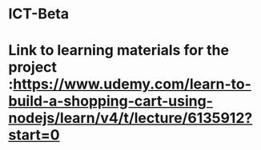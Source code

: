 # ICT-Beta
# Link to learning materials for the project :https://www.udemy.com/learn-to-build-a-shopping-cart-using-nodejs/learn/v4/t/lecture/6135912?start=0
